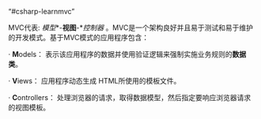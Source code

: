 “#csharp-learnmvc”

MVC代表: *模型**-**视图**-**控制器* 。MVC是一个架构良好并且易于测试和易于维护的开发模式。基于MVC模式的应用程序包含：

· **M**odels： 表示该应用程序的数据并使用验证逻辑来强制实施业务规则的**数据类**。

· **V**iews： 应用程序动态生成 HTML所使用的模板文件。

· **C**ontrollers： 处理浏览器的请求，取得数据模型，然后指定要响应浏览器请求的视图模板。